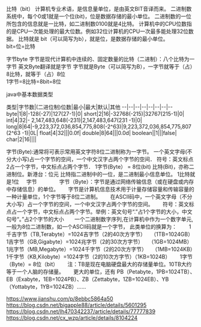 比特（bit）
计算机专业术语，是信息量单位，是由英文BIT音译而来。
二进制数系统中，每个0或1就是一个位(bit)，位是数据存储的最小单位。
二进制数的一位所包含的信息就是一比特，如二进制数0100就是4比特。
计算机中的CPU位数指的是CPU一次能处理的最大位数。例如32位计算机的CPU一次最多能处理32位数据。
比特就是 bit（可以简写为b），就是位，是数据存储的最小单位。</br>
bit=位=比特


字节byte
字节是现代计算机中连续的、固定数量的比特（二进制）：八个比特为一字节
英文Byte翻译就是字节
字节就是Byte（可以简写为B），一字节就等于（占）8比特，就等于（占）8位</br>
1字节=8比特=8bit=8位

java中基本数据类型

类型|字节数|(二进位制)位数|最小|最大|默认|其他
--|--|--|--|--|--|--|--
byte|1|8|-128(-27)|127(27-1)|0|
short|2|16|-32768(-215)|32767(215-1)|0|
int|4|32|- 2,147,483,648(-231)|2,147,483,647(231 -1)|0|
long|8|64|-9,223,372,036,854,775,808(-2^63)|9,223,372,036,854,775,807 (2^63 -1)|0L|
float|4|32|||0.0f|
double|8|64|||0.0d|
boolean||1|||false|
char|2|16||||


字节(Byte):通常将可表示常用英文字符8位二进制称为一字节。 
一个英文字母(不分大小写)占一个字节的空间，一个中文汉字占两个字节的空间． 
符号：英文标点2占一个字节，中文标点占两个字节． 1字节(Byte） = 8位(bit) 比特(Bit)，亦称二进制位。新港台：位元 
比特指二进制中的一位，是二进制最小信息单位。 1比特就是1位 
 
 
字节　　　　
字节（Byte）：字节是通过网络传输信息（或在硬盘或内存中存储信息）的单位。　　
字节是计算机信息技术用于计量存储容量和传输容量的一种计量单位，1个字节等于8位二进制。　　
在ASCII码中，一个英文字母（不分大小写）占一个字节的空间，一个中文汉字占两个字节的空间。　　
符号：英文标点占一个字节，中文标点占两个字节。举例：英文句号“.”占1个字节的大小，中文句号“。”占2个字节的大小　　一个二进制数字序列,在计算机中作为一个数字单元,一般为8位二进制数，如一个ASCII码就是一个字节，
此类单位的换算为：　　
1千吉字节（TB,Terabyte）=1024吉字节（2的40次方字节）　　（1TB=1024GB）　　
1吉字节（GB,Gigabyte）=1024兆字节（2的30次方字节）　　（1GB=1024MB）　　
1兆字节（MB,Megabyte）=1024千字节（2的20次方字节）　　（1MB=1024KB）　　
1千字节（KB,Kilobyte）=1024字节（2的10次方字节）（1KB=1024B）　　
1字节（Byte）= 8位（bit）　　
注：TB是现在电脑硬盘最大的存储量单位。10TB大约等于一个人脑的存储量。　　
更大的单位，还有 PB（Petabyte，1PB=1024TB）、EB（Exabyte，1EB=1024PB）、ZB（Zettabyte，1ZB=1024EB）、YB（Yottabyte，1YB=1024ZB）……





https://www.jianshu.com/p/8ebbc5864a50
https://blog.csdn.net/bigapple88/article/details/5601295
https://blog.csdn.net/lh470342237/article/details/77777839
https://blog.csdn.net/cx_wzp/article/details/8104224




